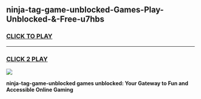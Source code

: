 
## ninja-tag-game-unblocked-Games-Play-Unblocked-&-Free-u7hbs
<h3>
<a href="https://premium76.site?title=ninja-tag-game-unblocked&ref=24A">CLICK TO PLAY</a></h3>
<hr>

<h3>
<a href="https://premium76.site?title=ninja-tag-game-unblocked&ref=24A">CLICK 2 PLAY</a>
  
</h3>

<a href="https://premium76.site?title=ninja-tag-game-unblocked&ref=24A"><img src="https://clearcache.store/games.png"></a>


**ninja-tag-game-unblocked games unblocked: Your Gateway to Fun and Accessible Online Gaming**
